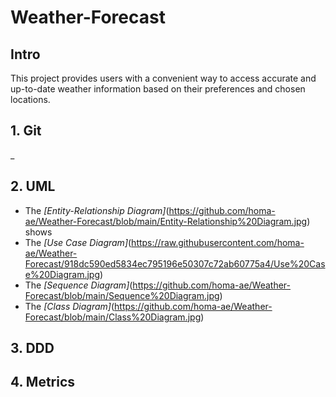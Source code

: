 # Weather-Forecast
## Intro
This project provides users with a convenient way to access accurate and up-to-date weather information based on their preferences and chosen locations.
## 1. Git
_
## 2. UML
* The *[Entity-Relationship Diagram]*(https://github.com/homa-ae/Weather-Forecast/blob/main/Entity-Relationship%20Diagram.jpg) shows
* The *[Use Case Diagram]*(https://raw.githubusercontent.com/homa-ae/Weather-Forecast/918dc590ed5834ec795196e50307c72ab60775a4/Use%20Case%20Diagram.jpg)
* The *[Sequence Diagram]*(https://github.com/homa-ae/Weather-Forecast/blob/main/Sequence%20Diagram.jpg)
* The *[Class Diagram]*(https://github.com/homa-ae/Weather-Forecast/blob/main/Class%20Diagram.jpg)

## 3. DDD

## 4. Metrics


